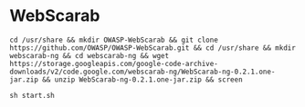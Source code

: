 # WebScarab

    cd /usr/share && mkdir OWASP-WebScarab && git clone https://github.com/OWASP/OWASP-WebScarab.git && cd /usr/share && mkdir webscarab-ng && cd webscarab-ng && wget https://storage.googleapis.com/google-code-archive-downloads/v2/code.google.com/webscarab-ng/WebScarab-ng-0.2.1.one-jar.zip && unzip WebScarab-ng-0.2.1.one-jar.zip && screen
    
    sh start.sh
